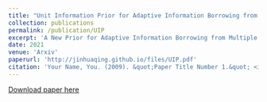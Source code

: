 ```yaml
---
title: "Unit Information Prior for Adaptive Information Borrowing from Multiple Historical Datasets"
collection: publications
permalink: /publication/UIP
excerpt: 'A New Prior for Adaptive Information Borrowing from Multiple Datasets'
date: 2021
venue: 'Arxiv'
paperurl: 'http://jinhuaqing.github.io/files/UIP.pdf'
citation: 'Your Name, You. (2009). &quot;Paper Title Number 1.&quot; <i>Journal 1</i>. 1(1).'
---
```


[Download paper here](http://jinhuaqing.github.io/files/UIP.pdf)
